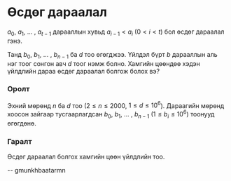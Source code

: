 Өсдөг дараалал
==============

$a_0$, $a_1$, ... , $a_{t-1}$ дарааллын хувьд $a_{i-1} < a_i$ ($0 < i < t$) бол
өсдөг дараалал гэнэ.

Танд $b_0$, $b_1$, ... , $b_{n-1}$ ба $d$ тоо өгөгджээ. Үйлдэл бүрт $b$
дарааллын аль нэг тоог сонгон авч $d$ тоог нэмж болно. Хамгийн цөөндөө хэдэн
үйлдлийн дараа өсдөг дараалал болгож болох вэ?


### Оролт
Эхний мөрөнд $n$ ба $d$ тоо ($2 ≤ n ≤ 2000$, $1 ≤ d ≤ 10^6$).
Дараагийн мөрөнд хоосон зайгаар тусгаарлагдсан $b_0$, $b_1$, ... , $b_{n-1}$
($1 ≤ b_i ≤ 10^6$) тоонууд өгөгдөнө.


### Гаралт
Өсдөг дараалал болгох хамгийн цөөн үйлдлийн тоо.

-- gmunkhbaatarmn
